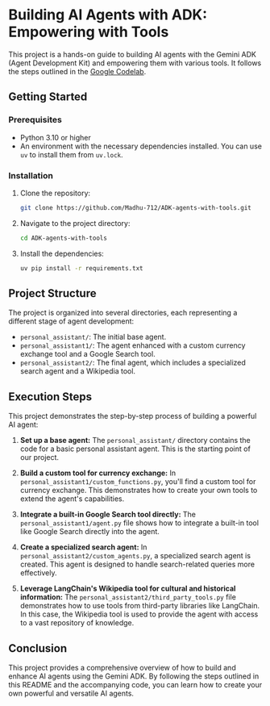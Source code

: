# Building AI Agents with ADK: Empowering with Tools

This project is a hands-on guide to building AI agents with the Gemini ADK (Agent Development Kit) and empowering them with various tools. It follows the steps outlined in the [Google Codelab](https://codelabs.developers.google.com/devsite/codelabs/build-agents-with-adk-empowering-with-tools#5).

## Getting Started

### Prerequisites

*   Python 3.10 or higher
*   An environment with the necessary dependencies installed. You can use `uv` to install them from `uv.lock`.

### Installation

1.  Clone the repository:
    ```bash
    git clone https://github.com/Madhu-712/ADK-agents-with-tools.git
    ```
2.  Navigate to the project directory:
    ```bash
    cd ADK-agents-with-tools
    ```
3.  Install the dependencies:
    ```bash
    uv pip install -r requirements.txt
    ```

## Project Structure

The project is organized into several directories, each representing a different stage of agent development:

*   `personal_assistant/`: The initial base agent.
*   `personal_assistant1/`: The agent enhanced with a custom currency exchange tool and a Google Search tool.
*   `personal_assistant2/`: The final agent, which includes a specialized search agent and a Wikipedia tool.

## Execution Steps

This project demonstrates the step-by-step process of building a powerful AI agent:

1.  **Set up a base agent:**
    The `personal_assistant/` directory contains the code for a basic personal assistant agent. This is the starting point of our project.

2.  **Build a custom tool for currency exchange:**
    In `personal_assistant1/custom_functions.py`, you'll find a custom tool for currency exchange. This demonstrates how to create your own tools to extend the agent's capabilities.

3.  **Integrate a built-in Google Search tool directly:**
    The `personal_assistant1/agent.py` file shows how to integrate a built-in tool like Google Search directly into the agent.

4.  **Create a specialized search agent:**
    In `personal_assistant2/custom_agents.py`, a specialized search agent is created. This agent is designed to handle search-related queries more effectively.

5.  **Leverage LangChain's Wikipedia tool for cultural and historical information:**
    The `personal_assistant2/third_party_tools.py` file demonstrates how to use tools from third-party libraries like LangChain. In this case, the Wikipedia tool is used to provide the agent with access to a vast repository of knowledge.

## Conclusion

This project provides a comprehensive overview of how to build and enhance AI agents using the Gemini ADK. By following the steps outlined in this README and the accompanying code, you can learn how to create your own powerful and versatile AI agents.

